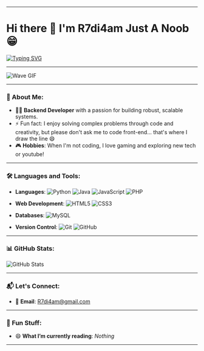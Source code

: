 
---

# Hi there 👋 I'm R7di4am Just A Noob 😁

[![Typing SVG](https://readme-typing-svg.demolab.com/?font=Fira+Code&pause=1000&color=fff&width=720&lines=Hi%2C+I%27m+R7di4am.++I+am+working+as+a+Back-End+Developer)](https://git.io/typing-svg)

---

![Wave GIF](https://user-images.githubusercontent.com/89845641/220167426-0c5f630e-6d56-4617-9775-71c2bd025b4f.gif)

---

### 🚀 About Me:
- 👨‍💻 **Backend Developer** with a passion for building robust, scalable systems.
- ⚡ Fun fact: I enjoy solving complex problems through code and creativity, but please don't ask me to code front-end... that's where I draw the line 😄
- 🎮 **Hobbies**: When I'm not coding, I love gaming and exploring new tech or youtube!
---

### 🛠️ Languages and Tools:

- **Languages**:
    ![Python](https://img.shields.io/badge/python-3670A0?style=for-the-badge&logo=python&logoColor=ffdd54)
    ![Java](https://img.shields.io/badge/java-%23ED8B00.svg?style=for-the-badge&logo=java&logoColor=white)
    ![JavaScript](https://img.shields.io/badge/javascript-%23323330.svg?style=for-the-badge&logo=javascript&logoColor=%23F7DF1E)
    ![PHP](https://img.shields.io/badge/php-%23777BB4.svg?style=for-the-badge&logo=php&logoColor=white)

- **Web Development**:
    ![HTML5](https://img.shields.io/badge/html5-%23E34F26.svg?style=for-the-badge&logo=html5&logoColor=white)
    ![CSS3](https://img.shields.io/badge/css3-%231572B6.svg?style=for-the-badge&logo=css3&logoColor=white)

- **Databases**:
    ![MySQL](https://img.shields.io/badge/mysql-%2300f.svg?style=for-the-badge&logo=mysql&logoColor=white)

- **Version Control**:
    ![Git](https://img.shields.io/badge/git-%23F1502F.svg?style=for-the-badge&logo=git&logoColor=white)
    ![GitHub](https://img.shields.io/badge/github-%23121011.svg?style=for-the-badge&logo=github&logoColor=white)

---

### 📊 GitHub Stats:

![GitHub Stats](https://github-profile-summary-cards.vercel.app/api/cards/stats?username=R7di4am&theme=github_dark)

---

### 📬 Let's Connect:

- 📧 **Email**: [R7di4am@gmail.com](mailto:R7di4am@gmail.com)

---

### 🌟 Fun Stuff:

- 😄 **What I’m currently reading**: *Nothing*  

---

